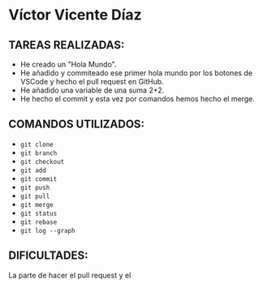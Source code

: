 # Víctor Vicente Díaz
## TAREAS REALIZADAS:
- He creado un "Hola Mundo".
- He añadido y commiteado ese primer hola mundo por los botones de VSCode y hecho el pull request en GitHub.
- He añadido una variable de una suma 2+2.
- He hecho el commit y esta vez por comandos hemos hecho el merge.

## COMANDOS UTILIZADOS:
- `git clone`
- `git branch`
- `git checkout`
- `git add`
- `git commit`
- `git push`
- `git pull`
- `git merge`
- `git status`
- `git rebase`
- `git log --graph`

## DIFICULTADES:
La parte de hacer el pull request y el 